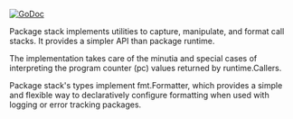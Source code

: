 [![GoDoc](https://godoc.org/gopkg.in/stack.v0?status.svg)](https://godoc.org/gopkg.in/stack.v0)

Package stack implements utilities to capture, manipulate, and format call stacks. It provides a simpler API than package runtime.

The implementation takes care of the minutia and special cases of interpreting the program counter (pc) values returned by runtime.Callers.

Package stack's types implement fmt.Formatter, which provides a simple and flexible way to declaratively configure formatting when used with logging or error tracking packages.
